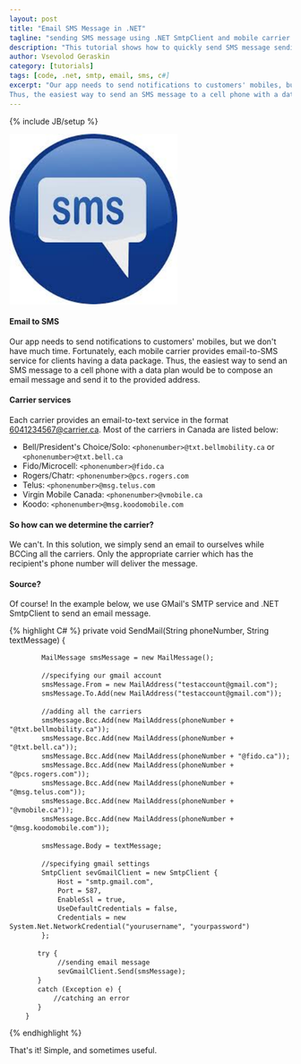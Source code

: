 ```yaml
---
layout: post
title: "Email SMS Message in .NET"
tagline: "sending SMS message using .NET SmtpClient and mobile carrier mail-to-SMS service"
description: "This tutorial shows how to quickly send SMS message sending SMS message using .NET SmtpClient and mobile carrier mail-to-SMS service."
author: Vsevolod Geraskin
category: [tutorials]
tags: [code, .net, smtp, email, sms, c#]
excerpt: "Our app needs to send notifications to customers' mobiles, but we don't have much time.  Fortunately, each mobile carrier provides email-to-SMS service for clients having a data package. 
Thus, the easiest way to send an SMS message to a cell phone with a data plan would be to compose an email message and send it to the provided address. "
---
```

{% include JB/setup %}

<img class="float-right" width="300pt" src="/assets/post_images/sms1.jpg" alt="SMS" />

#### Email to SMS
Our app needs to send notifications to customers' mobiles, but we don't have much time.  Fortunately, each mobile carrier provides email-to-SMS service for clients having a data package. 
Thus, the easiest way to send an SMS message to a cell phone with a data plan would be to compose an email message and send it to the provided address.   

#### Carrier services
Each carrier provides an email-to-text service in the format 6041234567@carrier.ca.  Most of the carriers in Canada are listed below:

- Bell/President's Choice/Solo: `<phonenumber>@txt.bellmobility.ca` or `<phonenumber>@txt.bell.ca`
- Fido/Microcell: `<phonenumber>@fido.ca`
- Rogers/Chatr: `<phonenumber>@pcs.rogers.com`
- Telus: `<phonenumber>@msg.telus.com`
- Virgin Mobile Canada: `<phonenumber>@vmobile.ca`
- Koodo: `<phonenumber>@msg.koodomobile.com`

#### So how can we determine the carrier?
We can't.  In this solution, we simply send an email to ourselves while BCCing all the carriers.  Only the appropriate carrier which has the recipient's phone number will deliver the message.

#### Source?
Of course!  In the example below, we use GMail's SMTP service and .NET SmtpClient to send an email message. 
 

{% highlight C# %}
		private void SendMail(String phoneNumber, String textMessage) {
			
            MailMessage smsMessage = new MailMessage();
            
			//specifying our gmail account
            smsMessage.From = new MailAddress("testaccount@gmail.com");
            smsMessage.To.Add(new MailAddress("testaccount@gmail.com"));
			
			//adding all the carriers
            smsMessage.Bcc.Add(new MailAddress(phoneNumber + "@txt.bellmobility.ca"));
            smsMessage.Bcc.Add(new MailAddress(phoneNumber + "@txt.bell.ca"));
            smsMessage.Bcc.Add(new MailAddress(phoneNumber + "@fido.ca"));
            smsMessage.Bcc.Add(new MailAddress(phoneNumber + "@pcs.rogers.com"));
            smsMessage.Bcc.Add(new MailAddress(phoneNumber + "@msg.telus.com"));
            smsMessage.Bcc.Add(new MailAddress(phoneNumber + "@vmobile.ca"));
            smsMessage.Bcc.Add(new MailAddress(phoneNumber + "@msg.koodomobile.com"));

            smsMessage.Body = textMessage;
			
			//specifying gmail settings
            SmtpClient sevGmailClient = new SmtpClient {
                Host = "smtp.gmail.com",
                Port = 587,
                EnableSsl = true,
                UseDefaultCredentials = false,
                Credentials = new System.Net.NetworkCredential("yourusername", "yourpassword")             
            };

           try {
           		//sending email message
                sevGmailClient.Send(smsMessage);
           }
           catch (Exception e) {
               //catching an error 
           }
        }
{% endhighlight %}

That's it!  Simple, and sometimes useful.













 




      



  










